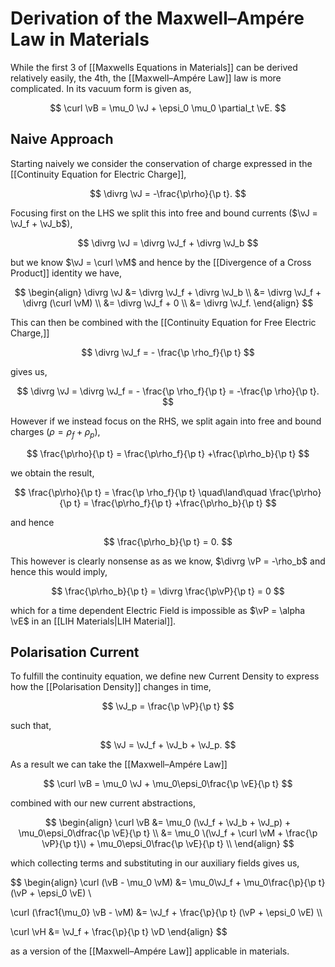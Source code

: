 # Derivation of the Maxwell–Ampére Law in Materials

While the first 3 of [[Maxwells Equations in Materials]] can be derived relatively easily, the 4th, the [[Maxwell–Ampére Law]] law is more complicated. In its vacuum form is given as,

$$ \curl \vB = \mu_0 \vJ + \epsi_0 \mu_0 \partial_t \vE. $$

## Naive Approach

Starting naively we consider the conservation of charge expressed in the [[Continuity Equation for Electric Charge]],

$$ \divrg \vJ = -\frac{\p\rho}{\p t}. $$

Focusing first on the LHS we split this into free and bound currents ($\vJ = \vJ_f + \vJ_b$),

$$ \divrg \vJ = \divrg \vJ_f + \divrg \vJ_b $$

but we know $\vJ = \curl \vM$ and hence by the [[Divergence of a Cross Product]] identity we have,

$$
\begin{align}
\divrg \vJ
&= \divrg \vJ_f + \divrg \vJ_b \\
&= \divrg \vJ_f + \divrg (\curl \vM) \\
&= \divrg \vJ_f + 0 \\
&= \divrg \vJ_f.
\end{align}
$$

This can then be combined with the [[Continuity Equation for Free Electric Charge,]]

$$ \divrg \vJ_f = - \frac{\p \rho_f}{\p t} $$

gives us,

$$
\divrg \vJ = \divrg \vJ_f = - \frac{\p \rho_f}{\p t} = -\frac{\p \rho}{\p t}.
$$

However if we instead focus on the RHS, we split again into free and bound charges ($\rho = \rho_f + \rho_p$),

$$
\frac{\p\rho}{\p t} =
\frac{\p\rho_f}{\p t}
+\frac{\p\rho_b}{\p t}
$$

we obtain the result,

$$
\frac{\p\rho}{\p t} = \frac{\p \rho_f}{\p t}
\quad\land\quad
\frac{\p\rho}{\p t} =
\frac{\p\rho_f}{\p t}
+\frac{\p\rho_b}{\p t}
$$

and hence

$$ \frac{\p\rho_b}{\p t} = 0. $$

This however is clearly nonsense as as we know, $\divrg \vP = -\rho_b$ and hence this would imply,

$$
\frac{\p\rho_b}{\p t} = \divrg \frac{\p\vP}{\p t} = 0
$$

which for a time dependent Electric Field is impossible as $\vP = \alpha \vE$ in an [[LIH Materials|LIH Material]].

## Polarisation Current

To fulfill the continuity equation, we define new Current Density to express how the [[Polarisation Density]] changes in time,

$$ \vJ_p = \frac{\p \vP}{\p t} $$

such that,

$$ \vJ = \vJ_f + \vJ_b + \vJ_p. $$

As a result we can take the [[Maxwell–Ampére Law]]

$$
\curl \vB = \mu_0 \vJ + \mu_0\epsi_0\frac{\p \vE}{\p t}
$$

combined with our new current abstractions,

$$
\begin{align}
\curl \vB
&= \mu_0 (\vJ_f + \vJ_b + \vJ_p) + \mu_0\epsi_0\dfrac{\p \vE}{\p t} \\
&= \mu_0 \(\vJ_f + \curl \vM + \frac{\p \vP}{\p t}\) + \mu_0\epsi_0\frac{\p \vE}{\p t} \\
\end{align}
$$

which collecting terms and substituting in our auxiliary fields gives us,

$$
\begin{align}
\curl \(\vB - \mu_0 \vM\) &=
\mu_0\vJ_f +
\mu_0\frac{\p}{\p t} \(\vP + \epsi_0 \vE\) \\

\curl \(\frac1{\mu_0} \vB - \vM\) &=
\vJ_f +
\frac{\p}{\p t} \(\vP + \epsi_0 \vE\) \\\\

\curl \vH &=
\vJ_f +
\frac{\p}{\p t} \vD
\end{align}
$$

as a version of the [[Maxwell–Ampére Law]] applicable in materials.
